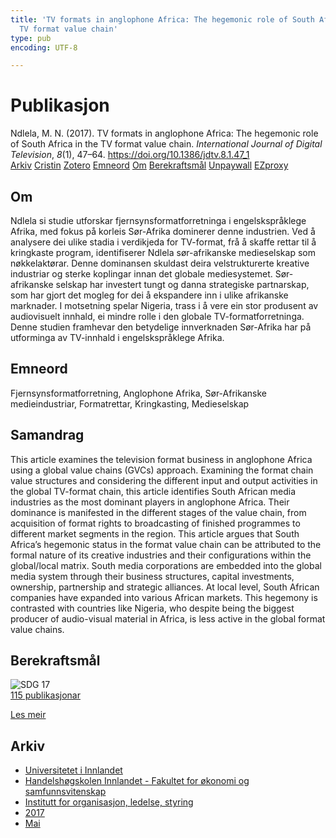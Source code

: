 ```yaml
---
title: 'TV formats in anglophone Africa: The hegemonic role of South Africa in the
  TV format value chain'
type: pub
encoding: UTF-8

---
```

<h1>Publikasjon</h1>
<article id="csl-bib-container-KUZIXPNZ" class="csl-bib-container">
  <div class="csl-bib-body"> <div class="csl-entry">Ndlela, M. N. (2017). TV formats in anglophone Africa: The hegemonic role of South Africa in the TV format value chain. <i>International Journal of Digital Television</i>, <i>8</i>(1), 47–64. <a href="https://doi.org/10.1386/jdtv.8.1.47_1">https://doi.org/10.1386/jdtv.8.1.47_1</a></div> </div>
  <div class="csl-bib-buttons">
    <a href="#taxonomy-article-KUZIXPNZ" alt="archive" class="csl-bib-button">Arkiv</a>
    <a href="https://app.cristin.no/results/show.jsf?id=1468152" alt="Cristin" class="csl-bib-button">Cristin</a>
    <a href="http://zotero.org/groups/5881554/items/KUZIXPNZ" alt="Zotero" class="csl-bib-button">Zotero</a>
    <a href="#keywords-article-KUZIXPNZ" alt="keywords" class="csl-bib-button">Emneord</a>
    <a href="#about-article-KUZIXPNZ" alt="about_pub" class="csl-bib-button">Om</a>
    <a href="#sdg-article-KUZIXPNZ" alt="sdg" class="csl-bib-button">Berekraftsmål</a>
    <a href="https://doi.org/10.1386/jdtv.8.1.47_1" alt="Unpaywall" class="csl-bib-button">Unpaywall</a>
    <a href="https://doi.org/10.1386/jdtv.8.1.47_1" alt="EZproxy" class="csl-bib-button">EZproxy</a>
  </div>
  <div id="csl-bib-meta-container-KUZIXPNZ"></div>
</article>
<div id="csl-bib-meta-KUZIXPNZ" class="csl-bib-meta">
  <article id="about-article-KUZIXPNZ" class="about_pub-article">
    <h1>Om</h1>
    Ndlela si studie utforskar fjernsynsformatforretninga i engelskspråklege Afrika, med fokus på korleis Sør-Afrika dominerer denne industrien. Ved å analysere dei ulike stadia i verdikjeda for TV-format, frå å skaffe rettar til å kringkaste program, identifiserer Ndlela sør-afrikanske medieselskap som nøkkelaktørar. Denne dominansen skuldast deira velstrukturerte kreative industriar og sterke koplingar innan det globale mediesystemet. Sør-afrikanske selskap har investert tungt og danna strategiske partnarskap, som har gjort det mogleg for dei å ekspandere inn i ulike afrikanske marknader. I motsetning spelar Nigeria, trass i å vere ein stor produsent av audiovisuelt innhald, ei mindre rolle i den globale TV-formatforretninga. Denne studien framhevar den betydelige innverknaden Sør-Afrika har på utforminga av TV-innhald i engelskspråklege Afrika.
  </article>
  <article id="keywords-article-KUZIXPNZ" class="keywords-article">
    <h1>Emneord</h1>
    Fjernsynsformatforretning, Anglophone Afrika, Sør-Afrikanske medieindustriar, Formatrettar, Kringkasting, Medieselskap
  </article>
  <article id="abstract-article-KUZIXPNZ" class="abstract-article">
    <h1>Samandrag</h1>
    This article examines the television format business in anglophone Africa using a global value chains (GVCs) approach. Examining the format chain value structures and considering the different input and output activities in the global TV-format chain, this article identifies South African media industries as the most dominant players in anglophone Africa. Their dominance is manifested in the different stages of the value chain, from acquisition of format rights to broadcasting of finished programmes to different market segments in the region. This article argues that South Africa’s hegemonic status in the format value chain can be attributed to the formal nature of its creative industries and their configurations within the global/local matrix. South media corporations are embedded into the global media system through their business structures, capital investments, ownership, partnership and strategic alliances. At local level, South African companies have expanded into various African markets. This hegemony is contrasted with countries like Nigeria, who despite being the biggest producer of audio-visual material in Africa, is less active in the global format value chains.
  </article>
  <article id="sdg-article-KUZIXPNZ" class="sdg-article">
    <h1>Berekraftsmål</h1>
    <div class="sdg-container"><div id="sdg17" class="sdg">
        <img src="{{< params subfolder >}}images/sdg/sdg17_nn.png" class="image" alt="SDG 17">
        <div class="sdg-overlay">
          <a href="{{< params subfolder >}}nn/archive/?sdg=17#archive" class="sdg-publication-count"><span>115</span> publikasjonar</a>
          <p><a href="https://fn.no/om-fn/fns-baerekraftsmaal/samarbeid-for-aa-naa-maalene?lang=nno-NO" class="sdg-read-more">Les meir</a></p>
        </div>
      </div></div>
  </article>
  <article id="taxonomy-article-KUZIXPNZ" class="taxonomy-article">
    <h1>Arkiv</h1>
    <ul>
      <li><a href="{{< params subfolder >}}nn/archive/?key=3DCRN523">Universitetet i Innlandet</a></li>
      <li><a href="{{< params subfolder >}}nn/archive/?key=DU8Q9LN9">Handelshøgskolen Innlandet - Fakultet for økonomi og samfunnsvitenskap</a></li>
      <li><a href="{{< params subfolder >}}nn/archive/?key=4LUWR3ZM">Institutt for organisasjon, ledelse, styring</a></li>
      <li><a href="{{< params subfolder >}}nn/archive/?key=KF5I8TQ8">2017</a></li>
      <li><a href="{{< params subfolder >}}nn/archive/?key=C369WYAY">Mai</a></li>
    </ul>
  </article>
</div>
